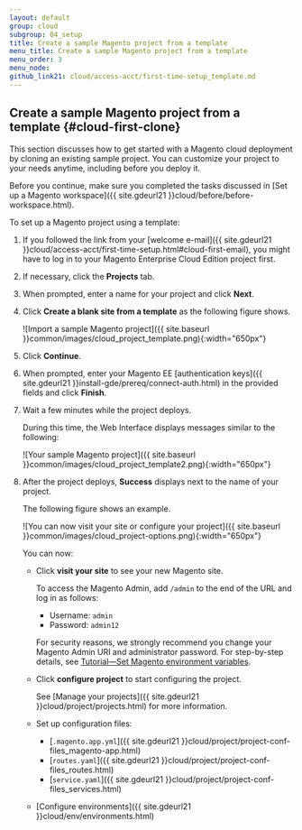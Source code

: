 ```yaml
---
layout: default
group: cloud
subgroup: 04_setup
title: Create a sample Magento project from a template
menu_title: Create a sample Magento project from a template
menu_order: 3
menu_node: 
github_link21: cloud/access-acct/first-time-setup_template.md
---
```


## Create a sample Magento project from a template {#cloud-first-clone}
This section discusses how to get started with a Magento cloud deployment by cloning an existing sample project. You can customize your project to your needs anytime, including before you deploy it.

Before you continue, make sure you completed the tasks discussed in [Set up a Magento workspace]({{ site.gdeurl21 }}cloud/before/before-workspace.html).

To set up a Magento project using a template:

1.	If you followed the link from your [welcome e-mail]({{ site.gdeurl21 }}cloud/access-acct/first-time-setup.html#cloud-first-email), you might have to log in to your Magento Enterprise Cloud Edition project first.
2.	If necessary, click the **Projects** tab.
2.	When prompted, enter a name for your project and click **Next**.
3.	Click **Create a blank site from a template** as the following figure shows.

	![Import a sample Magento project]({{ site.baseurl }}common/images/cloud_project_template.png){:width="650px"}
4.	Click **Continue**.
5.	When prompted, enter your Magento EE [authentication keys]({{ site.gdeurl21 }}install-gde/prereq/connect-auth.html) in the provided fields and click **Finish**.
6.	Wait a few minutes while the project deploys.

	During this time, the Web Interface displays messages similar to the following:

	![Your sample Magento project]({{ site.baseurl }}common/images/cloud_project_template2.png){:width="650px"}
7.	After the project deploys, **Success** displays next to the name of your project.

	The following figure shows an example. 

	![You can now visit your site or configure your project]({{ site.baseurl }}common/images/cloud_project-options.png){:width="650px"}
	
	You can now:

	*	Click **visit your site** to see your new Magento site.

		To access the Magento Admin, add `/admin` to the end of the URL and log in as follows:

		*	Username: `admin`
		*	Password: `admin12`

		<div class="bs-callout bs-callout-warning">
    		<p>For security reasons, we strongly recommend you change your Magento Admin URI and administrator password. For step-by-step details, see <a href="{{ site.gdeurl21 }}cloud/env/environment-tutorial-set-mage-vars.html">Tutorial&mdash;Set Magento environment variables</a>.</p>
		</div>

	*	Click **configure project** to start configuring the project.

		See [Manage your projects]({{ site.gdeurl21 }}cloud/project/projects.html) for more information.
	*	Set up configuration files:

		*	[`.magento.app.yml`]({{ site.gdeurl21 }}cloud/project/project-conf-files_magento-app.html)
		*	[`routes.yaml`]({{ site.gdeurl21 }}cloud/project/project-conf-files_routes.html)
		*	[`service.yaml`]({{ site.gdeurl21 }}cloud/project/project-conf-files_services.html)
	*	[Configure environments]({{ site.gdeurl21 }}cloud/env/environments.html)


